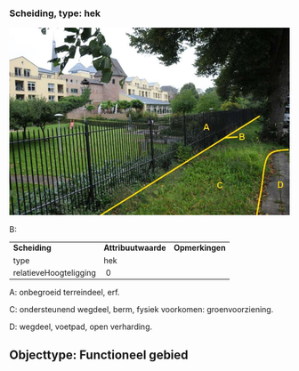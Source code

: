 ### Scheiding, type: hek

![](media/d58c8ac3ec8c2f56f9720d45b7e0940a36ceb536.jpg)

B:

|                        |                     |                 |
|------------------------|---------------------|-----------------|
| **Scheiding**          | **Attribuutwaarde** | **Opmerkingen** |
| type                   | hek                 |                 |
| relatieveHoogteligging |  0                  |                 |

A: onbegroeid terreindeel, erf.

C: ondersteunend wegdeel, berm, fysiek voorkomen: groenvoorziening.

D: wegdeel, voetpad, open verharding.

## Objecttype: Functioneel gebied
